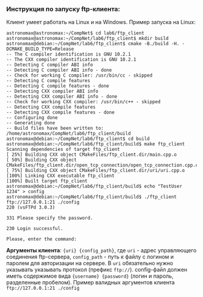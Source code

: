 ### Инструкция по запуску ftp-клиента:
Клиент умеет работать на Linux и на Windows. Пример запуска на Linux:
```console
astronomax@astronomax:~/CompNet$ cd lab6/ftp_client
astronomax@astronomax:~/CompNet/lab6/ftp_client$ mkdir build
astronomax@debian:~/CompNet/lab6/ftp_client$ cmake -B./build -H. -DCMAKE_BUILD_TYPE=Release
-- The C compiler identification is GNU 10.2.1
-- The CXX compiler identification is GNU 10.2.1
-- Detecting C compiler ABI info
-- Detecting C compiler ABI info - done
-- Check for working C compiler: /usr/bin/cc - skipped
-- Detecting C compile features
-- Detecting C compile features - done
-- Detecting CXX compiler ABI info
-- Detecting CXX compiler ABI info - done
-- Check for working CXX compiler: /usr/bin/c++ - skipped
-- Detecting CXX compile features
-- Detecting CXX compile features - done
-- Configuring done
-- Generating done
-- Build files have been written to: /home/astronomax/CompNet/lab6/ftp_client/build
astronomax@debian:~/CompNet/lab6/ftp_client$ cd build
astronomax@debian:~/CompNet/lab6/ftp_client/build$ make ftp_client
Scanning dependencies of target ftp_client
[ 25%] Building CXX object CMakeFiles/ftp_client.dir/main.cpp.o
[ 50%] Building CXX object CMakeFiles/ftp_client.dir/open_tcp_connection/open_tcp_connection.cpp.o
[ 75%] Building CXX object CMakeFiles/ftp_client.dir/uri/uri.cpp.o
[100%] Linking CXX executable ftp_client
[100%] Built target ftp_client
astronomax@debian:~/CompNet/lab6/ftp_client/build$ echo "TestUser 1234" > config
astronomax@debian:~/CompNet/lab6/ftp_client/build$ ./ftp_client ftp://127.0.0.1:21 ./config
220 (vsFTPd 3.0.3)

331 Please specify the password.

230 Login successful.

Please, enter the command:

```
**Аргументы клиента**: `{uri} {config_path}`, где `uri` - адрес управляющего соединения ftp-сервера, `config_path` - путь к файлу с логином и паролем для авторизации на сервере. 
В `uri` обязательно нужно указывать указывать протокол (префикс `ftp://`).
config-файл должен иметь содержимое вида `{username} {password}` (логин и пароль, разделенные пробелом).
Пример валидных аргументов клиента `ftp://127.0.0.1:21 ./config`
